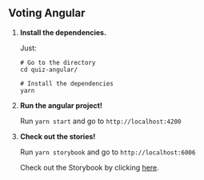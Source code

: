 ## Voting Angular

1.  **Install the dependencies.**

    Just:

    ```shell
    # Go to the directory
    cd quiz-angular/

    # Install the dependencies
    yarn
    ```

2.  **Run the angular project!**

    Run `yarn start` and go to `http://localhost:4200`

3.  **Check out the stories!**

    Run `yarn storybook` and go to `http://localhost:6006`
    
    Check out the Storybook by clicking [here](https://60f39e33714a7300396a5219-nflsfcqvho.chromatic.com).
